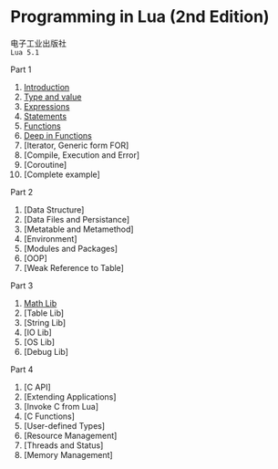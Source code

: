 Programming in Lua (2nd Edition)
===

电子工业出版社  
`Lua 5.1`  

Part 1  

1. [Introduction](./1.1.md)  
2. [Type and value](./1.2.md)  
3. [Expressions](./1.3.md)  
4. [Statements](./1.4.md)  
5. [Functions](./1.5.md)  
6. [Deep in Functions](./1.6.md)  
7. [Iterator, Generic form FOR]
8. [Compile, Execution and Error]
9. [Coroutine]
10. [Complete example]

Part 2  

1. [Data Structure]
2. [Data Files and Persistance]
3. [Metatable and Metamethod]
4. [Environment]
5. [Modules and Packages]
6. [OOP]
7. [Weak Reference to Table]

Part 3  

1. [Math Lib](./3.1.md)  
2. [Table Lib]
3. [String Lib]
4. [IO Lib]
5. [OS Lib]
6. [Debug Lib]

Part 4  

1. [C API]
2. [Extending Applications]
3. [Invoke C from Lua]
4. [C Functions]
5. [User-defined Types]
6. [Resource Management]
7. [Threads and Status]
8. [Memory Management]
